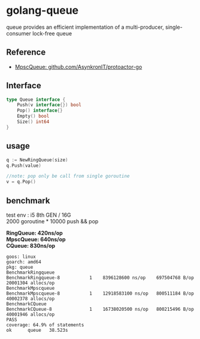 # golang-queue
queue provides an efficient implementation of a multi-producer, single-consumer lock-free queue

## Reference

-  [MpscQueue: github.com/AsynkronIT/protoactor-go](https://github.com/AsynkronIT/protoactor-go)

## Interface

``` go
type Queue interface {
    Push(v interface{}) bool
    Pop() interface{}
    Empty() bool
    Size() int64
}
```

## usage

``` go
q := NewRingQueue(size)
q.Push(value)

//note: pop only be call from single goroutine
v = q.Pop()
```

## benchmark

test env :  i5 8th GEN / 16G  
2000 goroutine * 10000 push  && pop  

**RingQueue:  420ns/op**  
**MpscQueue:  640ns/op**  
**CQueue:     830ns/op**  

``` console
goos: linux
goarch: amd64
pkg: queue
BenchmarkRingqueue
BenchmarkRingqueue-8   	       1	8396128600 ns/op	697504768 B/op	20001304 allocs/op
BenchmarkMpscqueue
BenchmarkMpscqueue-8   	       1	12918583100 ns/op	800511184 B/op	40002378 allocs/op
BenchmarkCQueue
BenchmarkCQueue-8      	       1	16738020500 ns/op	800215496 B/op	40001946 allocs/op
PASS
coverage: 64.9% of statements
ok  	queue	38.523s
```

